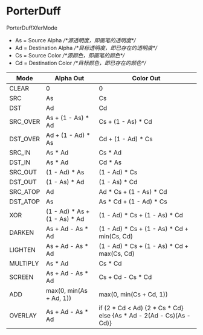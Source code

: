 # PorterDuff

PorterDuffXferMode

- As = Source Alpha */\*源透明度，即画笔的透明度\*/*
- Ad = Destination Alpha */\*目标透明度，即已存在的透明度\*/*
- Cs = Source Color */\*源颜色，即画笔的颜色\*/*
- Cd = Destination Color */\*目标颜色，即已存在的颜色\*/*

| Mode     | Alpha Out                       | Color Out                                                               |
| -------- | ------------------------------- | ----------------------------------------------------------------------- |
| CLEAR    | 0                               | 0                                                                       |
| SRC      | As                              | Cs                                                                      |
| DST      | Ad                              | Cd                                                                      |
| SRC_OVER | As + (1 - As) \* Ad             | Cs + (1 - As) \* Cd                                                     |
| DST_OVER | Ad + (1 - Ad) \* As             | Cd + (1 - Ad) \* Cs                                                     |
| SRC_IN   | As \* Ad                        | Cs \* Ad                                                                |
| DST_IN   | As \* Ad                        | Cd \* As                                                                |
| SRC_OUT  | (1 - Ad) \* As                  | (1 - Ad) \* Cs                                                          |
| DST_OUT  | (1 - As) \* Ad                  | (1 - As) \* Cd                                                          |
| SRC_ATOP | Ad                              | Ad \* Cs + (1 - As) \* Cd                                               |
| DST_ATOP | As                              | As \* Cd + (1 - Ad) \* Cs                                               |
| XOR      | (1 - Ad) \* As + (1 - As) \* Ad | (1 - Ad) \* Cs + (1 - As) \* Cd                                         |
| DARKEN   | As + Ad - As \* Ad              | (1 - Ad) \* Cs + (1 - As) \* Cd + min(Cs, Cd)                           |
| LIGHTEN  | As + Ad - As \* Ad              | (1 - Ad) \* Cs + (1 - As) \* Cd + max(Cs, Cd)                           |
| MULTIPLY | As \* Ad                        | Cs \* Cd                                                                |
| SCREEN   | As + Ad - As \* Ad              | Cs + Cd - Cs \* Cd                                                      |
| ADD      | max(0, min(As + Ad, 1))         | max(0, min(Cs + Cd, 1))                                                 |
| OVERLAY  | As + Ad - As \* Ad              | if (2 \* Cd < Ad) {2 \* Cs \* Cd} else {As \* Ad - 2(Ad - Cs)(As - Cd)} |